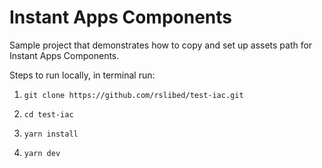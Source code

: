 # Instant Apps Components

Sample project that demonstrates how to copy and set up assets path for Instant Apps Components.

Steps to run locally, in terminal run:

1. `git clone https://github.com/rslibed/test-iac.git`

2. `cd test-iac`

3. `yarn install`

4. `yarn dev`

